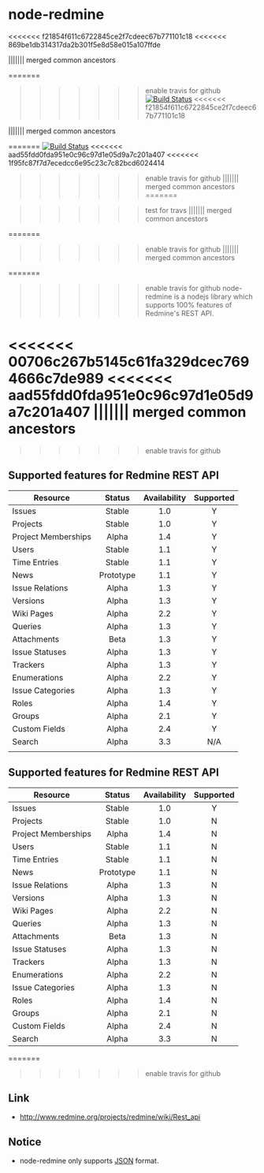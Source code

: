 node-redmine
===============
<<<<<<< f21854f611c6722845ce2f7cdeec67b771101c18
<<<<<<< 869be1db314317da2b301f5e8d58e015a107ffde

||||||| merged common ancestors

=======
>>>>>>> enable travis for github
[![Build Status](https://travis-ci.org/zanran/node-redmine.svg?branch=master)](https://travis-ci.org/zanran/node-redmine)
<<<<<<< f21854f611c6722845ce2f7cdeec67b771101c18

||||||| merged common ancestors

=======
[![Build Status](https://travis-ci.org/zanran/node-redmine.svg?branch=master)](https://travis-ci.org/zanran/node-redmine)
<<<<<<< aad55fdd0fda951e0c96c97d1e05d9a7c201a407
<<<<<<< 1f95fc87f7d7ecedcc6e95c23c7c82bcd6024414
>>>>>>> enable travis for github
||||||| merged common ancestors
=======

>>>>>>> test for travs
||||||| merged common ancestors

=======
>>>>>>> enable travis for github
||||||| merged common ancestors

=======
>>>>>>> enable travis for github
node-redmine is a nodejs library which supports 100% features of Redmine's REST API.

<<<<<<< 00706c267b5145c61fa329dcec7694666c7de989
<<<<<<< aad55fdd0fda951e0c96c97d1e05d9a7c201a407
||||||| merged common ancestors
=======

>>>>>>> enable travis for github
## Supported features for Redmine REST API

|Resource|Status|Availability|Supported|
|------------- |:-------------:|:-----:|:-----:|
|Issues|Stable|1.0|Y|
|Projects |Stable |1.0|Y|
|Project Memberships|Alpha |1.4|Y|
|Users |Stable |1.1|Y|
|Time Entries |Stable|1.1|Y|
|News |Prototype |1.1|Y|
|Issue Relations |Alpha |1.3|Y|
|Versions |Alpha |1.3|Y|
|Wiki Pages |Alpha |2.2|Y|
|Queries |Alpha |1.3|Y|
|Attachments |Beta |1.3|Y|
|Issue Statuses |Alpha |1.3|Y|
|Trackers |Alpha |1.3|Y|
|Enumerations |Alpha |2.2|Y|
|Issue Categories |Alpha |1.3|Y|
|Roles|Alpha |1.4|Y|
|Groups|Alpha |2.1|Y|
|Custom Fields |Alpha |2.4|Y|
|Search|Alpha|3.3|N/A|
||||||| merged common ancestors
## Supported features for Redmine REST API

|Resource|Status|Availability|Supported|
|------------- |:-------------:|:-----:|:-----:|
|Issues|Stable|1.0|Y|
|Projects |Stable |1.0|N|
|Project Memberships|Alpha |1.4|N|
|Users |Stable |1.1|N|
|Time Entries |Stable|1.1|N|
|News |Prototype |1.1|N|
|Issue Relations |Alpha |1.3|N|
|Versions |Alpha |1.3|N|
|Wiki Pages |Alpha |2.2|N|
|Queries |Alpha |1.3|N|
|Attachments |Beta |1.3|N|
|Issue Statuses |Alpha |1.3|N|
|Trackers |Alpha |1.3|N|
|Enumerations |Alpha |2.2|N|
|Issue Categories |Alpha |1.3|N|
|Roles|Alpha |1.4|N|
|Groups|Alpha |2.1|N|
|Custom Fields |Alpha |2.4|N|
|Search|Alpha|3.3|N|
=======
>>>>>>> enable travis for github


Link
------

* http://www.redmine.org/projects/redmine/wiki/Rest_api


## Notice
+ node-redmine only supports [JSON](http://en.wikipedia.org/wiki/JSON) format.
